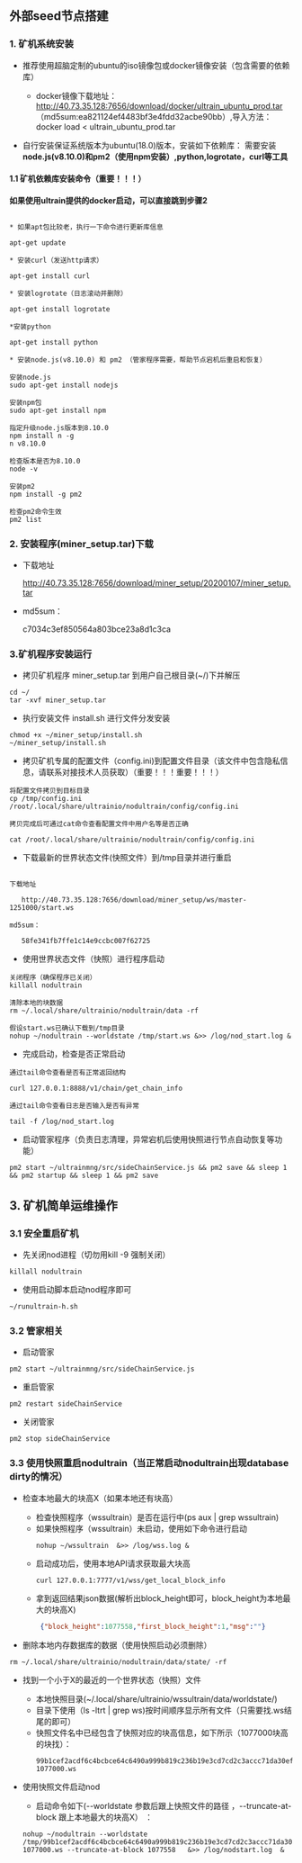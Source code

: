 ## 外部seed节点搭建


### 1. 矿机系统安装

* 推荐使用超脑定制的ubuntu的iso镜像包或docker镜像安装（包含需要的依赖库）

    * docker镜像下载地址：http://40.73.35.128:7656/download/docker/ultrain_ubuntu_prod.tar
    （md5sum:ea821124ef4483bf3e4fdd32acbe90bb）,导入方法：docker load < ultrain_ubuntu_prod.tar

* 自行安装保证系统版本为ubuntu(18.0)版本，安装如下依赖库： 需要安装**node.js(v8.10.0)和pm2（使用npm安装）,python,logrotate，curl等工具**

#### 1.1 矿机依赖库安装命令（重要！！！）

**如果使用ultrain提供的docker启动，可以直接跳到步骤2**

```text

* 如果apt包比较老，执行一下命令进行更新库信息

apt-get update

* 安装curl（发送http请求）

apt-get install curl

* 安装logrotate（日志滚动并删除）

apt-get install logrotate

*安装python

apt-get install python

* 安装node.js(v8.10.0) 和 pm2 （管家程序需要，帮助节点宕机后重启和恢复）

安装node.js
sudo apt-get install nodejs

安装npm包
sudo apt-get install npm

指定升级node.js版本到8.10.0
npm install n -g
n v8.10.0

检查版本是否为8.10.0
node -v

安装pm2
npm install -g pm2

检查pm2命令生效
pm2 list
```

### 2. 安装程序(miner_setup.tar)下载

* 下载地址
    
    http://40.73.35.128:7656/download/miner_setup/20200107/miner_setup.tar
    
* md5sum： 

    c7034c3ef850564a803bce23a8d1c3ca
    

### 3.矿机程序安装运行

* 拷贝矿机程序 miner_setup.tar 到用户自己根目录(~/)下并解压
```text
cd ~/
tar -xvf miner_setup.tar
```
* 执行安装文件 install.sh 进行文件分发安装
```text
chmod +x ~/miner_setup/install.sh
~/miner_setup/install.sh
```

* 拷贝矿机专属的配置文件（config.ini)到配置文件目录（该文件中包含隐私信息，请联系对接技术人员获取）（重要！！！重要！！！）

```text
将配置文件拷贝到目标目录
cp /tmp/config.ini /root/.local/share/ultrainio/nodultrain/config/config.ini

拷贝完成后可通过cat命令查看配置文件中用户名等是否正确

cat /root/.local/share/ultrainio/nodultrain/config/config.ini
```

* 下载最新的世界状态文件(快照文件）到/tmp目录并进行重启

```text

下载地址
    
   http://40.73.35.128:7656/download/miner_setup/ws/master-1251000/start.ws
    
md5sum： 

   58fe341fb7ffe1c14e9ccbc007f62725
```

* 使用世界状态文件（快照）进行程序启动

```text
关闭程序（确保程序已关闭）
killall nodultrain

清除本地的块数据
rm ~/.local/share/ultrainio/nodultrain/data -rf

假设start.ws已确认下载到/tmp目录
nohup ~/nodultrain --worldstate /tmp/start.ws &>> /log/nod_start.log &

```
    
* 完成启动，检查是否正常启动 

```text
通过tail命令查看是否有正常返回结构

curl 127.0.0.1:8888/v1/chain/get_chain_info

通过tail命令查看日志是否输入是否有异常

tail -f /log/nod_start.log
```

* 启动管家程序（负责日志清理，异常宕机后使用快照进行节点自动恢复等功能）

```text
pm2 start ~/ultrainmng/src/sideChainService.js && pm2 save && sleep 1 && pm2 startup && sleep 1 && pm2 save 
```



## 3. 矿机简单运维操作

### 3.1 安全重启矿机

* 先关闭nod进程（切勿用kill -9 强制关闭）
```text
killall nodultrain
```

* 使用启动脚本启动nod程序即可
```text
~/runultrain-h.sh
```

### 3.2 管家相关

* 启动管家

```text
pm2 start ~/ultrainmng/src/sideChainService.js
```

* 重启管家
```text
pm2 restart sideChainService
```

* 关闭管家

```text
pm2 stop sideChainService
```
    
### 3.3 使用快照重启nodultrain（当正常启动nodultrain出现database dirty的情况）

* 检查本地最大的块高X（如果本地还有块高）
    
    * 检查快照程序（wssultrain）是否在运行中(ps aux | grep wssultrain)
    * 如果快照程序（wssultrain）未启动，使用如下命令进行启动
        ```text
        nohup ~/wssultrain  &>> /log/wss.log &
        ```
    * 启动成功后，使用本地API请求获取最大块高
        ```text
        curl 127.0.0.1:7777/v1/wss/get_local_block_info
        ```
    * 拿到返回结果json数据(解析出block_height即可，block_height为本地最大的块高X)
        ```json
         {"block_height":1077558,"first_block_height":1,"msg":""}
        ```


* 删除本地内存数据库的数据（使用快照启动必须删除）

```text
rm ~/.local/share/ultrainio/nodultrain/data/state/ -rf
```

* 找到一个小于X的最近的一个世界状态（快照）文件

    * 本地快照目录(~/.local/share/ultrainio/wssultrain/data/worldstate/)
    * 目录下使用（ls -ltrt | grep ws)按时间顺序显示所有文件（只需要找.ws结尾的即可）
    * 快照文件名中已经包含了快照对应的块高信息，如下所示（1077000块高的块找）：
        ```text
        99b1cef2acdf6c4bcbce64c6490a999b819c236b19e3cd7cd2c3accc71da30ef-1077000.ws
        ```

* 使用快照文件启动nod

    * 启动命令如下(--worldstate 参数后跟上快照文件的路径 ，--truncate-at-block 跟上本地最大的块高X） ：
    ```text
    nohup ~/nodultrain --worldstate /tmp/99b1cef2acdf6c4bcbce64c6490a999b819c236b19e3cd7cd2c3accc71da30ef-1077000.ws --truncate-at-block 1077558   &>> /log/nodstart.log  &
    ```    







